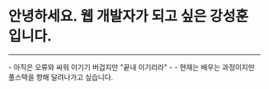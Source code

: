 # 안녕하세요. 웹 개발자가 되고 싶은 강성훈 입니다.
<hr>
- 아직은 오류와 싸워 이기기 버겁지만 "끝내 이기리라"
- 
- 현재는 배우는 과정이지만 풀스택을 향해 달려나가고 싶습니다.
